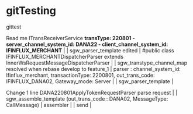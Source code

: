 # gitTesting
gittest

Read me
ITransReceiverService __transType: 220801 - server_channel_system_id: DANA22 - client_channel_system_id: IFINFLUX_MERCHANT__
|
| sgw_parser_template edited
|
#public class IFINFLUX_MERCHANTDispatcherParser extends InnerWsRequestMessageDispatcherParser
|
| sgw_transtype_channel_map resolved when rebase develop to feature_1
|
parser : channel_system_id: Ifinflux_merchant, transactionType: 2200801, out_trans_code: IFINFLUX_DANA02, Gateway_mode: Server
|
| sgw_parser_template
|

Change 1 line
DANA220801ApplyTokenRequestParser parse request
|
| sgw_assemble_template (out_trans_code : DANA02, MessageType: CallMessage)
|
assembler
|
| send
|
